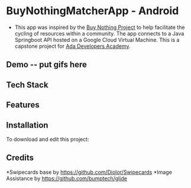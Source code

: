 # BuyNothingMatcherApp - Android

 - This app was inspired by the [Buy Nothing Project](https://buynothingproject.org/) to help facilitate the cycling of resources within a community. The app connects to a Java Springboot API hosted on a Google Cloud Virtual Machine. 
This is a capstone project for [Ada Developers Academy](https://www.adadevelopersacademy.org/). 


## Demo -- put gifs here

## Tech Stack


## Features

## Installation

To download and edit this project: 

## Credits

 *Swipecards base by https://github.com/Diolor/Swipecards
 *Image Assistance by https://github.com/bumptech/glide
